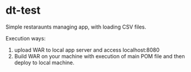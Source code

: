 # dt-test

Simple restaraunts managing app, with loading CSV files.

Execution ways:
1) upload WAR to local app server and access localhost:8080
2) Build WAR on your machine with execution of main POM file and then deploy to local machine.
